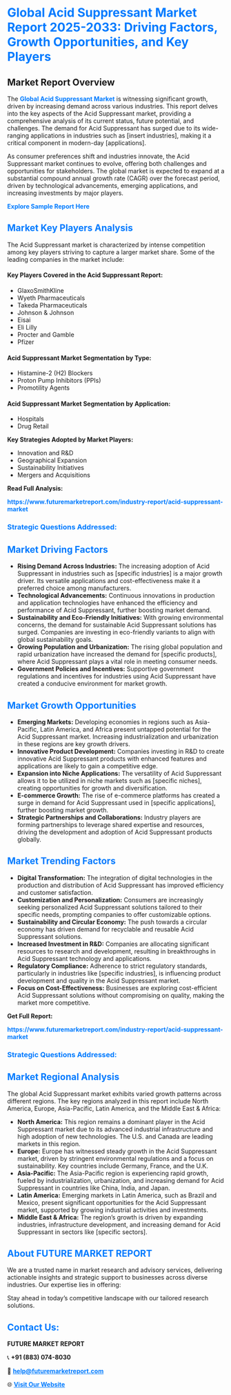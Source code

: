 <h1 style="color: #007BFF;">Global Acid Suppressant Market Report 2025-2033: Driving Factors, Growth Opportunities, and Key Players</h1>

<section id="overview">
<h2>Market Report Overview</h2>
<p>The <a href="https://www.futuremarketreport.com/industry-report/acid-suppressant-market" style="color: #007BFF; text-decoration: none;"><strong>Global Acid Suppressant Market</strong></a> is witnessing significant growth, driven by increasing demand across various industries. This report delves into the key aspects of the Acid Suppressant market, providing a comprehensive analysis of its current status, future potential, and challenges. The demand for Acid Suppressant has surged due to its wide-ranging applications in industries such as [insert industries], making it a critical component in modern-day [applications].</p>
<p>As consumer preferences shift and industries innovate, the Acid Suppressant market continues to evolve, offering both challenges and opportunities for stakeholders. The global market is expected to expand at a substantial compound annual growth rate (CAGR) over the forecast period, driven by technological advancements, emerging applications, and increasing investments by major players.</p>
</section>

<section id="overview">
<p><a href="https://www.futuremarketreport.com/request-sample/reportId=79422" style="color: #007BFF; text-decoration: none;"><strong>Explore Sample Report Here</strong></a></p>
</section>

<section id="key-players">
<h2 style="color: #007BFF;">Market Key Players Analysis</h2>
<p>The Acid Suppressant market is characterized by intense competition among key players striving to capture a larger market share. Some of the leading companies in the market include:</p>
<h4>Key Players Covered in the Acid Suppressant Report:</h4>
<ul><li>GlaxoSmithKline</li><li>Wyeth Pharmaceuticals</li><li>Takeda Pharmaceuticals</li><li>Johnson &amp; Johnson</li><li>Eisai</li><li>Eli Lilly</li><li>Procter and Gamble</li><li>Pfizer</li></ul>
<h4>Acid Suppressant Market Segmentation by Type:</h4>
<ul><li>Histamine-2 (H2) Blockers</li><li>Proton Pump Inhibitors (PPIs)</li><li>Promotility Agents</li></ul>

<h4>Acid Suppressant Market Segmentation by Application:</h4>
<ul><li>Hospitals</li><li>Drug Retail</li></ul>
<p><strong>Key Strategies Adopted by Market Players:</strong></p>
<ul>
<li>Innovation and R&D</li>
<li>Geographical Expansion</li>
<li>Sustainability Initiatives</li>
<li>Mergers and Acquisitions</li>
</ul>
</section>

<section>
<p><strong>Read Full Analysis: </strong></p><a href="https://www.futuremarketreport.com/industry-report/acid-suppressant-market" style="color: #007BFF; text-decoration: none;"><strong>https://www.futuremarketreport.com/industry-report/acid-suppressant-market</strong></a>
<h3 style="color: #007BFF;">Strategic Questions Addressed:</h3>
</section>

<section id="driving-factors">
<h2 style="color: #007BFF;">Market Driving Factors</h2>
<ul>
<li><strong>Rising Demand Across Industries:</strong> The increasing adoption of Acid Suppressant in industries such as [specific industries] is a major growth driver. Its versatile applications and cost-effectiveness make it a preferred choice among manufacturers.</li>
<li><strong>Technological Advancements:</strong> Continuous innovations in production and application technologies have enhanced the efficiency and performance of Acid Suppressant, further boosting market demand.</li>
<li><strong>Sustainability and Eco-Friendly Initiatives:</strong> With growing environmental concerns, the demand for sustainable Acid Suppressant solutions has surged. Companies are investing in eco-friendly variants to align with global sustainability goals.</li>
<li><strong>Growing Population and Urbanization:</strong> The rising global population and rapid urbanization have increased the demand for [specific products], where Acid Suppressant plays a vital role in meeting consumer needs.</li>
<li><strong>Government Policies and Incentives:</strong> Supportive government regulations and incentives for industries using Acid Suppressant have created a conducive environment for market growth.</li>
</ul>
</section>

<section id="growth-opportunities">
<h2 style="color: #007BFF;">Market Growth Opportunities</h2>
<ul>
<li><strong>Emerging Markets:</strong> Developing economies in regions such as Asia-Pacific, Latin America, and Africa present untapped potential for the Acid Suppressant market. Increasing industrialization and urbanization in these regions are key growth drivers.</li>
<li><strong>Innovative Product Development:</strong> Companies investing in R&D to create innovative Acid Suppressant products with enhanced features and applications are likely to gain a competitive edge.</li>
<li><strong>Expansion into Niche Applications:</strong> The versatility of Acid Suppressant allows it to be utilized in niche markets such as [specific niches], creating opportunities for growth and diversification.</li>
<li><strong>E-commerce Growth:</strong> The rise of e-commerce platforms has created a surge in demand for Acid Suppressant used in [specific applications], further boosting market growth.</li>
<li><strong>Strategic Partnerships and Collaborations:</strong> Industry players are forming partnerships to leverage shared expertise and resources, driving the development and adoption of Acid Suppressant products globally.</li>
</ul>
</section>

<section id="trending-factors">
<h2 style="color: #007BFF;">Market Trending Factors</h2>
<ul>
<li><strong>Digital Transformation:</strong> The integration of digital technologies in the production and distribution of Acid Suppressant has improved efficiency and customer satisfaction.</li>
<li><strong>Customization and Personalization:</strong> Consumers are increasingly seeking personalized Acid Suppressant solutions tailored to their specific needs, prompting companies to offer customizable options.</li>
<li><strong>Sustainability and Circular Economy:</strong> The push towards a circular economy has driven demand for recyclable and reusable Acid Suppressant solutions.</li>
<li><strong>Increased Investment in R&D:</strong> Companies are allocating significant resources to research and development, resulting in breakthroughs in Acid Suppressant technology and applications.</li>
<li><strong>Regulatory Compliance:</strong> Adherence to strict regulatory standards, particularly in industries like [specific industries], is influencing product development and quality in the Acid Suppressant market.</li>
<li><strong>Focus on Cost-Effectiveness:</strong> Businesses are exploring cost-efficient Acid Suppressant solutions without compromising on quality, making the market more competitive.</li>
</ul>
</section>

<section>
<p><strong>Get Full Report: </strong></p><a href="https://www.futuremarketreport.com/industry-report/acid-suppressant-market" style="color: #007BFF; text-decoration: none;"><strong>https://www.futuremarketreport.com/industry-report/acid-suppressant-market</strong></a>
<h3 style="color: #007BFF;">Strategic Questions Addressed:</h3>
</section>


<section id="regional-analysis">
<h2 style="color: #007BFF;">Market Regional Analysis</h2>
<p>The global Acid Suppressant market exhibits varied growth patterns across different regions. The key regions analyzed in this report include North America, Europe, Asia-Pacific, Latin America, and the Middle East & Africa:</p>
<ul>
<li><strong>North America:</strong> This region remains a dominant player in the Acid Suppressant market due to its advanced industrial infrastructure and high adoption of new technologies. The U.S. and Canada are leading markets in this region.</li>
<li><strong>Europe:</strong> Europe has witnessed steady growth in the Acid Suppressant market, driven by stringent environmental regulations and a focus on sustainability. Key countries include Germany, France, and the U.K.</li>
<li><strong>Asia-Pacific:</strong> The Asia-Pacific region is experiencing rapid growth, fueled by industrialization, urbanization, and increasing demand for Acid Suppressant in countries like China, India, and Japan.</li>
<li><strong>Latin America:</strong> Emerging markets in Latin America, such as Brazil and Mexico, present significant opportunities for the Acid Suppressant market, supported by growing industrial activities and investments.</li>
<li><strong>Middle East & Africa:</strong> The region’s growth is driven by expanding industries, infrastructure development, and increasing demand for Acid Suppressant in sectors like [specific sectors].</li>
</ul>
</section>

<footer>
<h2 style="color: #007BFF;">About FUTURE MARKET REPORT</h2>
<p>We are a trusted name in market research and advisory services, delivering actionable insights and strategic support to businesses across diverse industries. Our expertise lies in offering:</p>

<p>Stay ahead in today’s competitive landscape with our tailored research solutions.</p>

<h2 style="color: #007BFF;">Contact Us:</h2>
<p><strong>FUTURE MARKET REPORT</strong></p>
<p>📞 <strong>+91 (883) 074-8030</strong></p>
<p>📧 <strong><a href="mailto:help@futuremarketreport.com" style="color: #007BFF;">help@futuremarketreport.com</a></strong></p>
<p>🌐 <strong><a href="https://www.futuremarketreport.com/" style="color: #007BFF;">Visit Our Website</a></strong></p>
</footer>